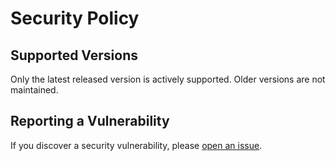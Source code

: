 # Security Policy


## Supported Versions
Only the latest released version is actively supported. Older versions are not maintained.


## Reporting a Vulnerability
If you discover a security vulnerability, please [open an issue](https://github.com/matraux/xml-orm/issues).